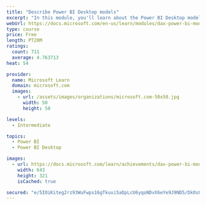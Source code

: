 ```yaml
---
title: "Describe Power BI Desktop models"
excerpt: "In this module, you'll learn about the Power BI Desktop model structure, star schema design basics, analytics queries, and report visual configuration. This module provides a strong foundation on which you can learn to optimize model designs and add model calculations."
webUrl: https://docs.microsoft.com/en-us/learn/modules/dax-power-bi-models/
type: course
price: Free
length: PT20M
ratings:
  count: 711
  average: 4.763713
heat: 54

provider:
  name: Microsoft Learn
  domain: microsoft.com
  images:
    - url: /assets/images/organizations/microsoft.com-50x50.jpg
      width: 50
      height: 50

levels:
  - Intermediate

topics:
  - Power BI
  - Power BI Desktop

images:
  - url: https://docs.microsoft.com/learn/achievements/dax-power-bi-models-social.png
    width: 643
    height: 321
    isCached: true

secured: "e/5IOiKiteg2rz93WuFwps16gTkuxi5aDpLcU6yqoNDvX6eYe9J9ND5/Dk0sQTGkppN+yKYFf9yO6OiG7QqfJ1ZQl0a3CNrl7R3/cbE10TnCHtsBFiw2P7Rdsii9MjXwhIx16ec/1u8ZsC5msqRYtkB4aO7dl511CzxHiEKtQd0m0QpJmfI7jAThUuh1F7LdqRmiaTsVuL5St2GS2UsDmTR0VzE0naXu4o94M6mHSlODLERWz3xiRS8vahJ36UEOjy3lw7OQHZhqj+rLj20pgKnhEr8KGb/ALCe5m0Ece4SCXCqOO+ydR6r45TGRfiGzBjtPFYQ2tU23MSiJ0CV9V34kZ20c0W0eXUWqpGZ05LCcpmufq8hayNAj0WMOH0EUPrDaQAQ+1Q7giw8Vq0vwSraqzeW5HUhTgUSMbWDWer0=;j4SeWRpX+LtZIrN9+arXWQ=="
---
```


